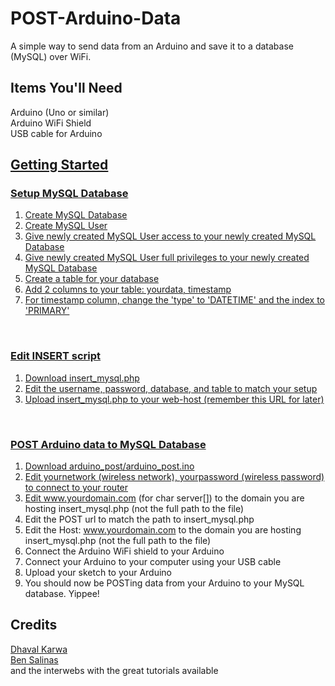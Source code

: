 POST-Arduino-Data
=================

A simple way to send data from an Arduino and save it to a database (MySQL) over WiFi. 


Items You'll Need
-------------
Arduino (Uno or similar)<br />
Arduino WiFi Shield<br />
USB cable for Arduino<br />
<a href="https://github.com/ericbenwa/POST-Arduino-Data/archive/master.zip">


Getting Started
-------------

### Setup MySQL Database<br />
1. Create MySQL Database<br />
2. Create MySQL User<br />
3. Give newly created MySQL User access to your newly created MySQL Database<br />
4. Give newly created MySQL User full privileges to your newly created MySQL Database<br />
5. Create a table for your database<br />
6. Add 2 columns to your table: yourdata, timestamp<br />
7. For timestamp column, change the 'type' to 'DATETIME' and the index to 'PRIMARY'<br />
<br />

### Edit INSERT script<br />
1. Download insert_mysql.php<br />
2. Edit the username, password, database, and table to match your setup<br />
3. Upload insert_mysql.php to your web-host (remember this URL for later)<br />
<br />

### POST Arduino data to MySQL Database<br />
1. Download arduino_post/arduino_post.ino<br />
2. Edit yournetwork (wireless network), yourpassword (wireless password) to connect to your router<br />
3. Edit www.yourdomain.com (for char server[]) to the domain you are hosting insert_mysql.php (not the full path to the file)<br />
4. Edit the POST url to match the path to insert_mysql.php<br />
5. Edit the Host: www.yourdomain.com to the domain you are hosting insert_mysql.php (not the full path to the file) 
6. Connect the Arduino WiFi shield to your Arduino<br />
7. Connect your Arduino to your computer using your USB cable<br />
8. Upload your sketch to your Arduino<br />
9. You should now be POSTing data from your Arduino to your MySQL database. Yippee!<br />


Credits
-------------

<a href="https://github.com/dk4invo">Dhaval Karwa</a><br />
<a href="https://github.com/bsalinas">Ben Salinas</a><br />
and the interwebs with the great tutorials available